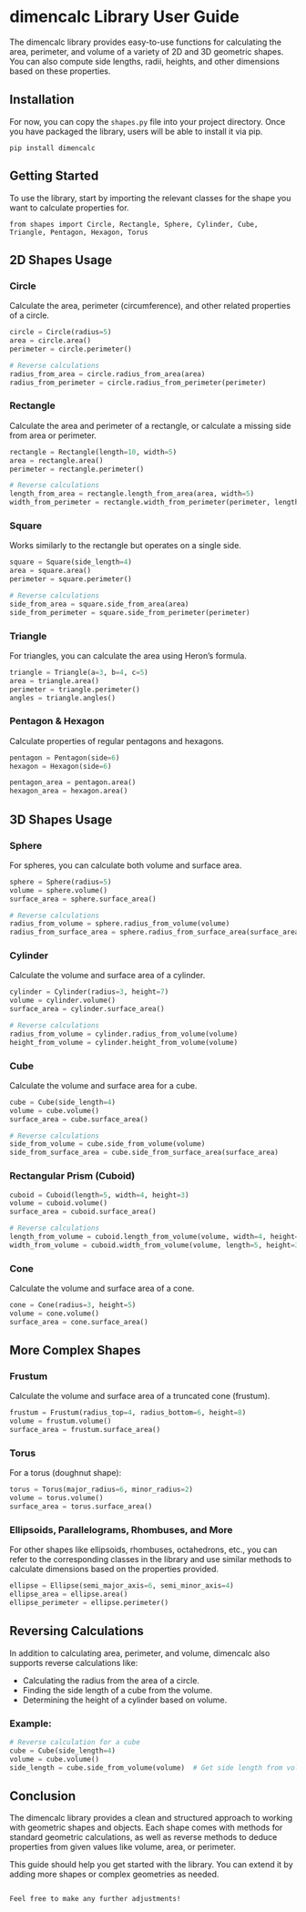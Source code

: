 # dimencalc Library User Guide

The dimencalc library provides easy-to-use functions for calculating the area, perimeter, and volume of a variety of 2D and 3D geometric shapes. You can also compute side lengths, radii, heights, and other dimensions based on these properties.

## Installation

For now, you can copy the `shapes.py` file into your project directory. Once you have packaged the library, users will be able to install it via pip.

```pip install dimencalc```

## Getting Started

To use the library, start by importing the relevant classes for the shape you want to calculate properties for.

```from shapes import Circle, Rectangle, Sphere, Cylinder, Cube, Triangle, Pentagon, Hexagon, Torus```

## 2D Shapes Usage

### Circle
Calculate the area, perimeter (circumference), and other related properties of a circle.

```python
circle = Circle(radius=5)
area = circle.area()
perimeter = circle.perimeter()

# Reverse calculations
radius_from_area = circle.radius_from_area(area)
radius_from_perimeter = circle.radius_from_perimeter(perimeter)
```

### Rectangle
Calculate the area and perimeter of a rectangle, or calculate a missing side from area or perimeter.

```python
rectangle = Rectangle(length=10, width=5)
area = rectangle.area()
perimeter = rectangle.perimeter()

# Reverse calculations
length_from_area = rectangle.length_from_area(area, width=5)
width_from_perimeter = rectangle.width_from_perimeter(perimeter, length=10)
```

### Square
Works similarly to the rectangle but operates on a single side.

```python
square = Square(side_length=4)
area = square.area()
perimeter = square.perimeter()

# Reverse calculations
side_from_area = square.side_from_area(area)
side_from_perimeter = square.side_from_perimeter(perimeter)
```

### Triangle
For triangles, you can calculate the area using Heron’s formula.

```python
triangle = Triangle(a=3, b=4, c=5)
area = triangle.area()
perimeter = triangle.perimeter()
angles = triangle.angles()
```

### Pentagon & Hexagon
Calculate properties of regular pentagons and hexagons.

```python
pentagon = Pentagon(side=6)
hexagon = Hexagon(side=6)

pentagon_area = pentagon.area()
hexagon_area = hexagon.area()
```

## 3D Shapes Usage

### Sphere
For spheres, you can calculate both volume and surface area.

```python
sphere = Sphere(radius=5)
volume = sphere.volume()
surface_area = sphere.surface_area()

# Reverse calculations
radius_from_volume = sphere.radius_from_volume(volume)
radius_from_surface_area = sphere.radius_from_surface_area(surface_area)
```

### Cylinder
Calculate the volume and surface area of a cylinder.

```python
cylinder = Cylinder(radius=3, height=7)
volume = cylinder.volume()
surface_area = cylinder.surface_area()

# Reverse calculations
radius_from_volume = cylinder.radius_from_volume(volume)
height_from_volume = cylinder.height_from_volume(volume)
```

### Cube
Calculate the volume and surface area for a cube.

```python
cube = Cube(side_length=4)
volume = cube.volume()
surface_area = cube.surface_area()

# Reverse calculations
side_from_volume = cube.side_from_volume(volume)
side_from_surface_area = cube.side_from_surface_area(surface_area)
```

### Rectangular Prism (Cuboid)

```python
cuboid = Cuboid(length=5, width=4, height=3)
volume = cuboid.volume()
surface_area = cuboid.surface_area()

# Reverse calculations
length_from_volume = cuboid.length_from_volume(volume, width=4, height=3)
width_from_volume = cuboid.width_from_volume(volume, length=5, height=3)
```

### Cone
Calculate the volume and surface area of a cone.

```python
cone = Cone(radius=3, height=5)
volume = cone.volume()
surface_area = cone.surface_area()
```

## More Complex Shapes

### Frustum
Calculate the volume and surface area of a truncated cone (frustum).

```python
frustum = Frustum(radius_top=4, radius_bottom=6, height=8)
volume = frustum.volume()
surface_area = frustum.surface_area()
```

### Torus
For a torus (doughnut shape):

```python
torus = Torus(major_radius=6, minor_radius=2)
volume = torus.volume()
surface_area = torus.surface_area()
```

### Ellipsoids, Parallelograms, Rhombuses, and More
For other shapes like ellipsoids, rhombuses, octahedrons, etc., you can refer to the corresponding classes in the library and use similar methods to calculate dimensions based on the properties provided.

```python
ellipse = Ellipse(semi_major_axis=6, semi_minor_axis=4)
ellipse_area = ellipse.area()
ellipse_perimeter = ellipse.perimeter()
```

## Reversing Calculations

In addition to calculating area, perimeter, and volume, dimencalc also supports reverse calculations like:

- Calculating the radius from the area of a circle.
- Finding the side length of a cube from the volume.
- Determining the height of a cylinder based on volume.

### Example:

```python
# Reverse calculation for a cube
cube = Cube(side_length=4)
volume = cube.volume()
side_length = cube.side_from_volume(volume)  # Get side length from volume
```

## Conclusion

The dimencalc library provides a clean and structured approach to working with geometric shapes and objects. Each shape comes with methods for standard geometric calculations, as well as reverse methods to deduce properties from given values like volume, area, or perimeter.

This guide should help you get started with the library. You can extend it by adding more shapes or complex geometries as needed.
```

Feel free to make any further adjustments!
